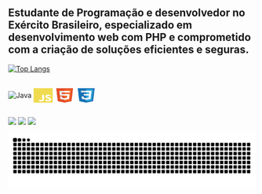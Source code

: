 ## Estudante de Programação e desenvolvedor no Exército Brasileiro, especializado em desenvolvimento web com PHP e comprometido com a criação de soluções eficientes e seguras.

[![Top Langs](https://github-readme-stats.vercel.app/api/top-langs/?username=ivictoroff&layout=compact)](https://github.com/anuraghazra/github-readme-stats)

<div style="display: inline_block"><br>
  <img align="center" alt="Java" height="30" width="40" src="https://cdn.jsdelivr.net/gh/devicons/devicon/icons/java/java-original.svg">
  <img align="center" alt="Js" height="30" width="40" src="https://raw.githubusercontent.com/devicons/devicon/master/icons/javascript/javascript-plain.svg">
  <img align="center" alt="HTML" height="30" width="40" src="https://raw.githubusercontent.com/devicons/devicon/master/icons/html5/html5-original.svg">
  <img align="center" alt="CSS" height="30" width="40" src="https://raw.githubusercontent.com/devicons/devicon/master/icons/css3/css3-original.svg">
</div>
  
  ##
 
<div> 
  
  <a href="https://instagram.com/santosvictoraraujo_" target="_blank"><img src="https://img.shields.io/badge/-Instagram-%23E4405F?style=for-the-badge&logo=instagram&logoColor=white" target="_blank"></a>
  <a href = "victoraraujosantos976@gmail.com"><img src="https://img.shields.io/badge/-Gmail-%23333?style=for-the-badge&logo=gmail&logoColor=white" target="_blank"></a>
  <a href="https://www.linkedin.com/in/victor-araujo-803979270" target="_blank"><img src="https://img.shields.io/badge/-LinkedIn-%230077B5?style=for-the-badge&logo=linkedin&logoColor=white" target="_blank"></a> 
  
</div>

<picture>
  <source media="(prefers-color-scheme: dark)" srcset="https://raw.githubusercontent.com/ivictoroff/ivictoroff/output/github-contribution-grid-snake-dark.svg">
  <source media="(prefers-color-scheme: light)" srcset="https://raw.githubusercontent.com/ivictoroff/ivictoroff/output/github-contribution-grid-snake.svg">
  <img alt="github contribution grid snake animation" src="https://raw.githubusercontent.com/ivictoroff/ivictoroff/output/github-contribution-grid-snake.svg">
</picture>
